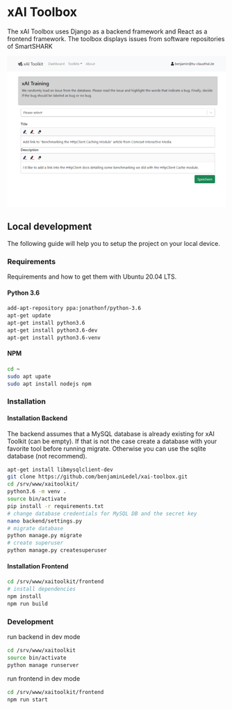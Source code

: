 # xAI Toolbox
The xAI Toolbox uses Django as a backend framework and React as a frontend framework. 
The toolbox displays issues from software repositories of SmartSHARK 

![Training process](images/snippet1.PNG?raw=true "Training process")

## Local development
The following guide will help you to setup the project on your local device.
### Requirements
Requirements and how to get them with Ubuntu 20.04 LTS.
#### Python 3.6

```bash
add-apt-repository ppa:jonathonf/python-3.6
apt-get update
apt-get install python3.6
apt-get install python3.6-dev
apt-get install python3.6-venv
```

#### NPM
```bash
cd ~
sudo apt upate
sudo apt install nodejs npm
```

### Installation

#### Installation Backend
The backend assumes that a MySQL database is already existing for xAI Toolkit (can be empty).
If that is not the case create a database with your favorite tool before running migrate. Otherwise you can use the sqlite database  (not recommend).

```bash
apt-get install libmysqlclient-dev
git clone https://github.com/benjaminLedel/xai-toolbox.git
cd /srv/www/xaitoolkit/
python3.6 -m venv .
source bin/activate
pip install -r requirements.txt
# change database credentials for MySQL DB and the secret key
nano backend/settings.py
# migrate database
python manage.py migrate
# create superuser
python manage.py createsuperuser
```

#### Installation Frontend
```bash
cd /srv/www/xaitoolkit/frontend
# install dependencies
npm install
npm run build
```

### Development

run backend in dev mode
```bash
cd /srv/www/xaitoolkit
source bin/activate
python manage runserver
```

run frontend in dev mode
```bash
cd /srv/www/xaitoolkit/frontend
npm run start
```

